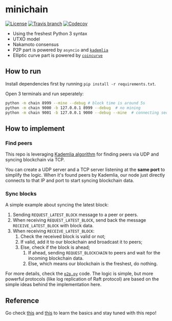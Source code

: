 # minichain

[![License](https://img.shields.io/github/license/kigawas/minichain.svg)](https://github.com/kigawas/minichain)
[![Travis branch](https://img.shields.io/travis/kigawas/minichain/master.svg)](https://travis-ci.org/kigawas/minichain)
[![Codecov](https://img.shields.io/codecov/c/github/kigawas/minichain.svg)](https://codecov.io/gh/kigawas/minichain)

-   Using the freshest Python 3 syntax
-   UTXO model
-   Nakamoto consensus
-   P2P part is powered by `asyncio` and [`kademlia`](https://github.com/bmuller/kademlia)
-   Elliptic curve part is powered by [`coincurve`](https://github.com/ofek/coincurve)

## How to run

Install dependencies first by running `pip install -r requirements.txt`.

Open 3 terminals and run seperately:

```bash
python -m chain 8999 --mine --debug # block time is around 5s
python -m chain 9000 -b 127.0.0.1 8999 --debug  # no mining
python -m chain 9001 -b 127.0.0.1 9000 --debug --mine  # connecting second node
```

## How to implement

### Find peers

This repo is leveraging [Kademlia algorithm](https://github.com/bmuller/kademlia) for finding peers via UDP and syncing blockchain via TCP.

You can create a UDP server and a TCP server listening at the **same port** to simplify the logic. When it's found peers by Kademlia, our node just directly connects to that IP and port to start syncing blockchain data.

### Sync blocks

A simple example about syncing the latest block:

1.  Sending `REQUEST_LATEST_BLOCK` message to a peer or peers.
2.  When receiving `REQUEST_LATEST_BLOCK`, send back the message `RECEIVE_LATEST_BLOCK` with block data.
3.  When receiving `RECEIVE_LATEST_BLOCK`:
    1.  Check the received block is valid or not;
    2.  If valid, add it to our blockchain and broadcast it to peers;
    3.  Else, check if the block is ahead;
        1.  If ahead, sending `REQUEST_BLOCKCHAIN` to peers and wait for the incoming blockchain data.
        2.  Else, which means our blockchain is the freshest, do nothing.

For more details, check the [`p2p.py`](https://github.com/kigawas/minichain/blob/master/chain/p2p.py) code. The logic is simple, but more powerful protocols (like log replication of Raft protocol) are based on the simple ideas behind the implementation here.

## Reference

Go check [this](https://blockchaindemo.io/) and [this](https://coindemo.io/) to learn the basics and stay tuned with this repo!
